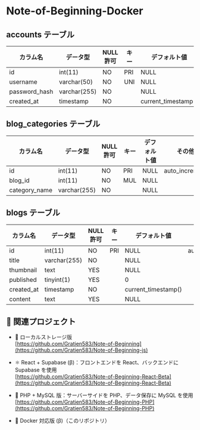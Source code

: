 # Note-of-Beginning-Docker

## accounts テーブル

| カラム名      | データ型     | NULL 許可 | キー | デフォルト値        | その他         |
| ------------- | ------------ | --------- | ---- | ------------------- | -------------- |
| id            | int(11)      | NO        | PRI  | NULL                | auto_increment |
| username      | varchar(50)  | NO        | UNI  | NULL                |                |
| password_hash | varchar(255) | NO        |      | NULL                |                |
| created_at    | timestamp    | NO        |      | current_timestamp() |                |

## blog_categories テーブル

| カラム名      | データ型     | NULL 許可 | キー | デフォルト値 | その他         |
| ------------- | ------------ | --------- | ---- | ------------ | -------------- |
| id            | int(11)      | NO        | PRI  | NULL         | auto_increment |
| blog_id       | int(11)      | NO        | MUL  | NULL         |                |
| category_name | varchar(255) | NO        |      | NULL         |                |

## blogs テーブル

| カラム名   | データ型     | NULL 許可 | キー | デフォルト値        | その他         |
| ---------- | ------------ | --------- | ---- | ------------------- | -------------- |
| id         | int(11)      | NO        | PRI  | NULL                | auto_increment |
| title      | varchar(255) | NO        |      | NULL                |                |
| thumbnail  | text         | YES       |      | NULL                |                |
| published  | tinyint(1)   | YES       |      | 0                   |                |
| created_at | timestamp    | NO        |      | current_timestamp() |                |
| content    | text         | YES       |      | NULL                |                |


## 🔗 関連プロジェクト

- 📄 ローカルストレージ版  
  [https://github.com/Gratien583/Note-of-Beginning](https://github.com/Gratien583/Note-of-Beginning-js)  

- ⚛️ React + Supabase (β)：フロントエンドを React、バックエンドに Supabase を使用  
  [https://github.com/Gratien583/Note-of-Beginning-React-Beta](https://github.com/Gratien583/Note-of-Beginning-React-Beta)  

- 🐘 PHP + MySQL 版：サーバーサイドを PHP、データ保存に MySQL を使用  
  [https://github.com/Gratien583/Note-of-Beginning-PHP](https://github.com/Gratien583/Note-of-Beginning-PHP)  

- 🐳 Docker 対応版 (β)（このリポジトリ）

